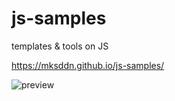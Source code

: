 # js-samples

templates &amp; tools on JS

https://mksddn.github.io/js-samples/

![preview](https://github.com/mksddn/js-samples/blob/b9c7ad416ec1e5af85d625ebed5e23ff28fdbb28/preview.gif)


